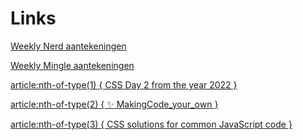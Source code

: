 # Links

[Weekly Nerd aantekeningen](https://github.com/farrahton/weekly-nerd-2122/wiki/Weekly-Nerd-aantekeningen)

[Weekly Mingle aantekeningen](https://github.com/farrahton/weekly-nerd-2122/wiki/Weekly-Mingle-aantekeningen)

[article:nth-of-type(1) {
CSS Day 2 from the year 2022
}](https://github.com/farrahton/weekly-nerd-2122/wiki/article:nth-of-type(1))

[article:nth-of-type(2) {
:sparkles: MakingCode_your_own
}](https://github.com/farrahton/weekly-nerd-2122/wiki/article:nth-of-type(2))

[article:nth-of-type(3) {
CSS solutions for common JavaScript code
}](https://github.com/farrahton/weekly-nerd-2122/wiki/article:nth-of-type(3))

